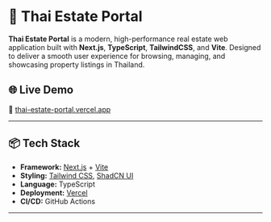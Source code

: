 # 🏡 Thai Estate Portal

**Thai Estate Portal** is a modern, high-performance real estate web application built with **Next.js**, **TypeScript**, **TailwindCSS**, and **Vite**. Designed to deliver a smooth user experience for browsing, managing, and showcasing property listings in Thailand.

## 🌐 Live Demo

🔗 [thai-estate-portal.vercel.app](https://thai-estate-portal.vercel.app)

---

## 📦 Tech Stack

- **Framework:** [Next.js](https://nextjs.org/) + [Vite](https://vitejs.dev/)
- **Styling:** [Tailwind CSS](https://tailwindcss.com/), [ShadCN UI](https://ui.shadcn.dev/)
- **Language:** TypeScript
- **Deployment:** [Vercel](https://vercel.com/)
- **CI/CD:** GitHub Actions

---
